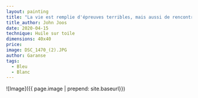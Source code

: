 ```yaml
---
layout: painting
title: "La vie est remplie d'épreuves terribles, mais aussi de rencontres et de choses merveilleuses qui nous invitent à espérer. Espérer le meilleur sans perdre la lucidité du pire, c'est une intime sagesse." 
title_author: John Joos
date: 2020-04-15
technique: Huile sur toile
dimensions: 40x40
price: 
image: DSC_1470_(2).JPG
author: Garanse
tags:
  - Bleu
  - Blanc
---
```

![Image]({{ page.image | prepend: site.baseurl}})